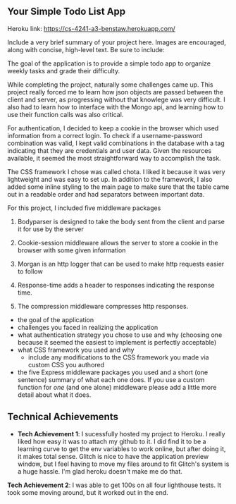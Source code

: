 ## Your Simple Todo List App

Heroku link: https://cs-4241-a3-benstaw.herokuapp.com/

Include a very brief summary of your project here. Images are encouraged, along with concise, high-level text. Be sure to include:

The goal of the application is to provide a simple todo app to organize weekly tasks and grade their difficulty.

While completing the project, naturally some challenges came up. This project really forced me to learn how json objects are passed between the client and server, as progressing without that knowlege was very difficult. I also had to learn how to interface with the Mongo api, and learning how to use their function calls was also critical.

For authentication, I decided to keep a cookie in the browser which used information from a correct login. To check if a username-password combination was valid, I kept valid combinations in the database with a tag indicating that they are credentials and user data. Given the resources available, it seemed the most straightforward way to accomplish the task.

The CSS framework I chose was called chota. I liked it because it was very lightweight and was easy to set up. In addition to the framework, I also added some inline styling to the main page to make sure that the table came out in a readable order and had separators between important data.

For this project, I included five middleware packages

1. Bodyparser is designed to take the body sent from the client and parse it for use by the server

2. Cookie-session middleware allows the server to store a cookie in the browser with some given information

3. Morgan is an http logger that can be used to make http requests easier to follow

4. Response-time adds a header to responses indicating the response time.

5. The compression middleware compresses http responses.


- the goal of the application
- challenges you faced in realizing the application
- what authentication strategy you chose to use and why (choosing one because it seemed the easiest to implement is perfectly acceptable)
- what CSS framework you used and why
  - include any modifications to the CSS framework you made via custom CSS you authored
- the five Express middleware packages you used and a short (one sentence) summary of what each one does. If you use a custom function for *one* (and one alone) middleware please 
add a little more detail about what it does.

## Technical Achievements
- **Tech Achievement 1**: I sucessfully hosted my project to Heroku. I really liked how easy it was to attach my github to it. I did find it to be a learning curve to get the env variables to work online, but after doing it, it makes total sense. Glitch is nice to have the application preview window, but I feel having to move my files around to fit Glitch's system is a huge hassle. I'm glad heroku doesn't make me do that.

**Tech Achievement 2**: I was able to get 100s on all four lighthouse tests. It took some moving around, but it worked out in the end.

